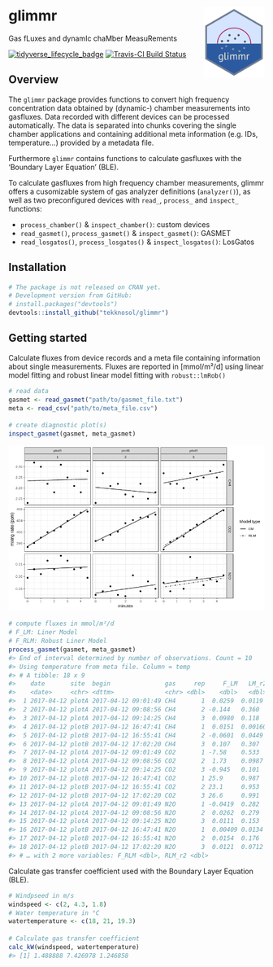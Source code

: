 
<!-- README.md is generated from README.Rmd. Please edit that file -->

# glimmr <a href='https://tekknosol.github.io/glimmr/'><img src='man/figures/logo.png' align="right" height="139" /></a>

Gas fLuxes and dynamIc chaMber
MeasuRements

[![tidyverse\_lifecycle\_badge](https://img.shields.io/badge/lifecycle-experimental-orange.svg)](https://www.tidyverse.org/lifecycle/#experimental)
[![Travis-CI Build
Status](https://travis-ci.org/tekknosol/glimmr.svg?branch=master)](https://travis-ci.org/tekknosol/glimmr)

## Overview

The `glimmr` package provides functions to convert high frequency
concentration data obtained by (dynamic-) chamber measurements into
gasfluxes. Data recorded with different devices can be processed
automatically. The data is separated into chunks covering the single
chamber applications and containing additional meta information
(e.g. IDs, temperature…) provided by a metadata file.

Furthermore `glimmr` contains functions to calculate gasfluxes with the
‘Boundary Layer Equation’ (BLE).

To calculate gasfluxes from high frequency chamber measurements, glimmr
offers a cusomizable system of gas analyzer definitions (`analyzer()`),
as well as two preconfigured devices with `read_`, `process_` and
`inspect_` functions:

  - `process_chamber()` & `inspect_chamber()`: custom devices
  - `read_gasmet()`, `process_gasmet()` & `inspect_gasmet()`: GASMET
  - `read_losgatos()`, `process_losgatos()` & `inspect_losgatos()`:
    LosGatos

## Installation

``` r
# The package is not released on CRAN yet.
# Development version from GitHub:
# install.packages("devtools")
devtools::install_github("tekknosol/glimmr")
```

## Getting started

Calculate fluxes from device records and a meta file containing
information about single measurements. Fluxes are reported in
\[mmol/m²/d\] using linear model fitting and robust linear model
fitting with `robust::lmRob()`

``` r
# read data
gasmet <- read_gasmet("path/to/gasmet_file.txt")
meta <- read_csv("path/to/meta_file.csv")

# create diagnostic plot(s)
inspect_gasmet(gasmet, meta_gasmet)
```

![Diagnosis plot](man/figures/diag.png)

``` r
# compute fluxes in mmol/m²/d
# F_LM: Liner Model
# F_RLM: Robust Liner Model
process_gasmet(gasmet, meta_gasmet)
#> End of interval determined by number of observations. Count = 10
#> Using temperature from meta file. Column = temp
#> # A tibble: 18 x 9
#>    date       site  begin               gas     rep     F_LM   LM_r2
#>    <date>     <chr> <dttm>              <chr> <dbl>    <dbl>   <dbl>
#>  1 2017-04-12 plotA 2017-04-12 09:01:49 CH4       1  0.0259  0.0119 
#>  2 2017-04-12 plotA 2017-04-12 09:08:56 CH4       2 -0.144   0.360  
#>  3 2017-04-12 plotA 2017-04-12 09:14:25 CH4       3  0.0980  0.118  
#>  4 2017-04-12 plotB 2017-04-12 16:47:41 CH4       1  0.0151  0.00160
#>  5 2017-04-12 plotB 2017-04-12 16:55:41 CH4       2 -0.0601  0.0449 
#>  6 2017-04-12 plotB 2017-04-12 17:02:20 CH4       3  0.107   0.307  
#>  7 2017-04-12 plotA 2017-04-12 09:01:49 CO2       1 -7.58    0.533  
#>  8 2017-04-12 plotA 2017-04-12 09:08:56 CO2       2  1.73    0.0987 
#>  9 2017-04-12 plotA 2017-04-12 09:14:25 CO2       3 -0.945   0.101  
#> 10 2017-04-12 plotB 2017-04-12 16:47:41 CO2       1 25.9     0.987  
#> 11 2017-04-12 plotB 2017-04-12 16:55:41 CO2       2 23.1     0.953  
#> 12 2017-04-12 plotB 2017-04-12 17:02:20 CO2       3 26.6     0.991  
#> 13 2017-04-12 plotA 2017-04-12 09:01:49 N2O       1 -0.0419  0.282  
#> 14 2017-04-12 plotA 2017-04-12 09:08:56 N2O       2  0.0262  0.279  
#> 15 2017-04-12 plotA 2017-04-12 09:14:25 N2O       3  0.0111  0.153  
#> 16 2017-04-12 plotB 2017-04-12 16:47:41 N2O       1  0.00409 0.0134 
#> 17 2017-04-12 plotB 2017-04-12 16:55:41 N2O       2  0.0154  0.176  
#> 18 2017-04-12 plotB 2017-04-12 17:02:20 N2O       3  0.0121  0.0712 
#> # … with 2 more variables: F_RLM <dbl>, RLM_r2 <dbl>
```

Calculate gas transfer coefficient used with the Boundary Layer Equation
(BLE).

``` r
# Windpseed in m/s
windspeed <- c(2, 4.3, 1.8) 
# Water temperature in °C
watertemperature <- c(18, 21, 19.3) 

# Calculate gas transfer coefficient
calc_kW(windspeed, watertemperature)
#> [1] 1.488888 7.426978 1.246858
```
